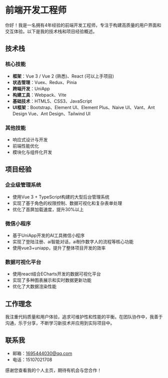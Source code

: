 # 前端开发工程师

你好！我是一名拥有4年经验的前端开发工程师，专注于构建高质量的用户界面和交互体验。以下是我的技术栈和项目经验概述。

## 技术栈

### 核心技能
- **框架**：Vue 3 / Vue 2 (熟悉)、React (可以上手项目)
- **状态管理**：Vuex、Redux、Pinia
- **跨端开发**：UniApp
- **构建工具**：Webpack、Vite
- **基础技术**：HTML5、CSS3、JavaScript
- **UI框架**：Bootstrap、Element UI、Element Plus、Naive UI、Vant、Ant Design Vue、Ant Design、Tailwind UI

### 其他技能
- 响应式设计与开发
- 前端性能优化
- 模块化与组件化开发

## 项目经验

### 企业级管理系统
- 使用Vue 3 + TypeScript构建的大型后台管理系统
- 实现了基于角色的权限控制、数据可视化和复杂表单处理
- 优化了首屏加载速度，提升30%以上

### 微信小程序
- 基于UniApp开发的AI工具微信小程序
- 实现了登陆注册、ai智能对话，ai制作数字人的流程等核心功能
- 使用vue3+uniapp，提升了整体项目开发的效率

### 数据可视化平台
- 使用react结合ECharts开发的数据可视化平台
- 实现了多种图表展示和实时数据更新功能
- 优化了大数据渲染性能

## 工作理念

我注重代码质量和用户体验，追求可维护性和性能的平衡。在团队协作中，我善于沟通，乐于分享，不断学习新技术并应用到实际项目中。

## 联系我

- 邮箱：1695444030@qq.com
- 电话：15107021708

感谢您查看我的个人主页，期待有机会与您合作！
